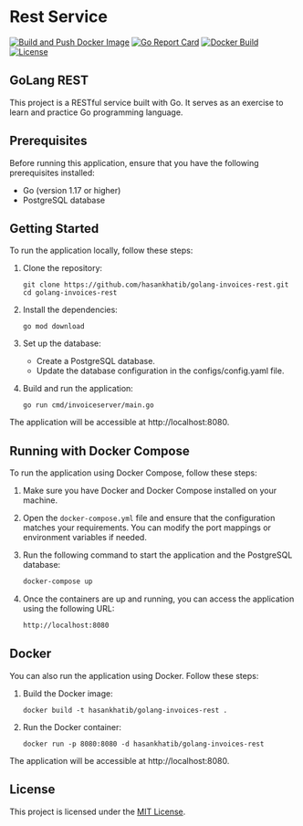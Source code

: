 # Rest Service

[![Build and Push Docker Image](https://github.com/HasanKhatib/golang-invoices-rest/actions/workflows/docker-build-push.yml/badge.svg)](https://github.com/HasanKhatib/golang-invoices-rest/actions/workflows/docker-build-push.yaml)
[![Go Report Card](https://goreportcard.com/badge/github.com/HasanKhatib/golang-invoices-rest)](https://goreportcard.com/report/github.com/HasanKhatib/golang-invoices-rest)
[![Docker Build](https://img.shields.io/docker/cloud/build/hasankhatib/golang-invoices-rest)](https://hub.docker.com/r/hasankhatib/golang-invoices-rest)
[![License](https://img.shields.io/github/license/HasanKhatib/golang-invoices-rest)](https://github.com/HasanKhatib/golang-invoices-rest/blob/main/LICENSE)


## GoLang REST

This project is a RESTful service built with Go. It serves as an exercise to learn and practice Go programming language.

## Prerequisites

Before running this application, ensure that you have the following prerequisites installed:

- Go (version 1.17 or higher)
- PostgreSQL database

## Getting Started

To run the application locally, follow these steps:

1. Clone the repository:

   ```shell
   git clone https://github.com/hasankhatib/golang-invoices-rest.git
   cd golang-invoices-rest
    ```
2. Install the dependencies:

    ```shell
    go mod download
    ```

3. Set up the database:
    - Create a PostgreSQL database.
    - Update the database configuration in the configs/config.yaml file.

4. Build and run the application:

    ```shell
    go run cmd/invoiceserver/main.go
    ```
The application will be accessible at http://localhost:8080.

## Running with Docker Compose

To run the application using Docker Compose, follow these steps:

1. Make sure you have Docker and Docker Compose installed on your machine.

2. Open the `docker-compose.yml` file and ensure that the configuration matches your requirements. You can modify the port mappings or environment variables if needed.

3. Run the following command to start the application and the PostgreSQL database:

   ```bash
   docker-compose up
   ```
4. Once the containers are up and running, you can access the application using the following URL:
    ```bash
    http://localhost:8080
    ```

## Docker
You can also run the application using Docker. Follow these steps:

1. Build the Docker image:
    ```shell
    docker build -t hasankhatib/golang-invoices-rest .
    ``` 
2. Run the Docker container:
    ```shell
    docker run -p 8080:8080 -d hasankhatib/golang-invoices-rest
    ```
The application will be accessible at http://localhost:8080.


## License
This project is licensed under the [MIT License](LICENSE).




